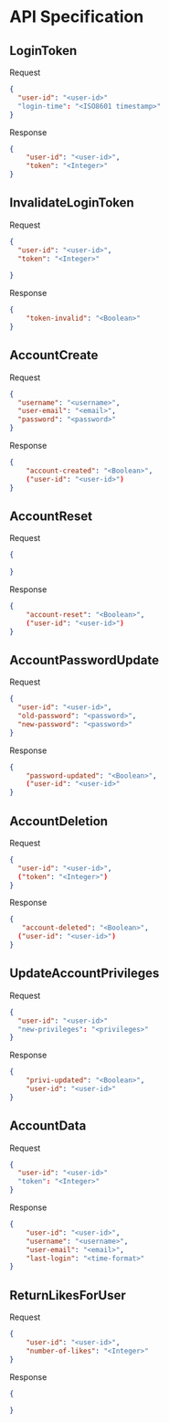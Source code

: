 # API Specification




## LoginToken

Request
```json
{
  "user-id": "<user-id>"
  "login-time": "<ISO8601 timestamp>"
}
```

Response
```json
{
    "user-id": "<user-id>",
    "token": "<Integer>"
}
```

## InvalidateLoginToken

Request
```json
{
  "user-id": "<user-id>",
  "token": "<Integer>"
  
}
```

Response
```json
{
    "token-invalid": "<Boolean>"
}
```

## AccountCreate

Request
```json
{
  "username": "<username>",
  "user-email": "<email>",
  "password": "<password>"
}
```

Response
```json
{
    "account-created": "<Boolean>",
    ("user-id": "<user-id>")
}
```

## AccountReset

Request
```json
{
  
}
```

Response
```json
{
    "account-reset": "<Boolean>",
    ("user-id": "<user-id>")
}
```

## AccountPasswordUpdate

Request
```json
{
  "user-id": "<user-id>",
  "old-password": "<password>",
  "new-password": "<password>"
}
```

Response
```json
{
    "password-updated": "<Boolean>",
    ("user-id": "<user-id>"
}
```

## AccountDeletion

Request
```json
{
  "user-id": "<user-id>",
  ("token": "<Integer>")
}
```

Response
```json
{
   "account-deleted": "<Boolean>",
  ("user-id": "<user-id>")
}
```


## UpdateAccountPrivileges

Request
```json
{
  "user-id": "<user-id>"
  "new-privileges": "<privileges>"
}
```

Response
```json
{
    "privi-updated": "<Boolean>",
    "user-id": "<user-id>"
}
```

## AccountData

Request
```json
{
  "user-id": "<user-id>"
  "token": "<Integer>"
}
```

Response
```json
{
    "user-id": "<user-id>",
    "username": "<username>",
    "user-email": "<email>",
    "last-login": "<time-format>"
}
```

## ReturnLikesForUser

Request
```json
{
    "user-id": "<user-id>",
    "number-of-likes": "<Integer>"
}
```

Response
```json
{
   
}
```
